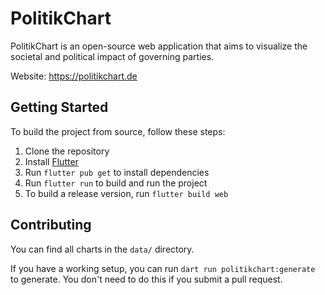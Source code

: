 # PolitikChart

PolitikChart is an open-source web application that aims to visualize the societal and political impact of governing parties.

Website: https://politikchart.de

## Getting Started

To build the project from source, follow these steps:

1. Clone the repository
2. Install [Flutter](https://flutter.dev/docs/get-started/install)
3. Run `flutter pub get` to install dependencies
4. Run `flutter run` to build and run the project
5. To build a release version, run `flutter build web`

## Contributing

You can find all charts in the `data/` directory.

If you have a working setup, you can run `dart run politikchart:generate` to generate.
You don't need to do this if you submit a pull request.

